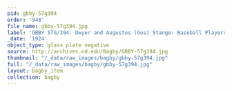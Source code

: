 ```yaml
---
pid: gbby-57g394
order: '948'
file_name: gbby-57g394.jpg
label: 'GBBY 57G/394: Dwyer and Augustus (Gus) Stange: Baseball Players - 1924'
_date: '1924'
object_type: glass plate negative
source: http://archives.nd.edu/Bagby/GBBY-57g394.jpg
thumbnail: "/_data/raw_images/bagby/gbby-57g394.jpg"
full: "/_data/raw_images/bagby/gbby-57g394.jpg"
layout: bagby_item
collection: bagby
---
```

